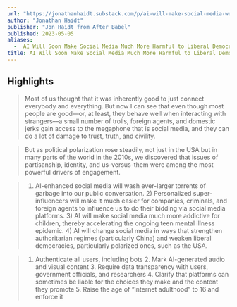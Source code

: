 ```yaml
---
url: "https://jonathanhaidt.substack.com/p/ai-will-make-social-media-worse"
author: "Jonathan Haidt"
publisher: "Jon Haidt from After Babel"
published: 2023-05-05
aliases:
  -  AI Will Soon Make Social Media Much More Harmful to Liberal Democracy, and to Children
title: AI Will Soon Make Social Media Much More Harmful to Liberal Democracy, and to Children
---
```


## Highlights
> Most of us thought that it was inherently good to just connect everybody and everything. But now I can see that even though most people are good––or, at least, they behave well when interacting with strangers––a small number of trolls, foreign agents, and domestic jerks gain access to the megaphone that is social media, and they can do a lot of damage to trust, truth, and civility.

> But as political polarization rose steadily, not just in the USA but in many parts of the world in the 2010s, we discovered that issues of partisanship, identity, and us-versus-them were among the most powerful drivers of engagement.

> 1) AI-enhanced social media will wash ever-larger torrents of garbage into our public conversation. 2) Personalized super-influencers will make it much easier for companies, criminals, and foreign agents to influence us to do their bidding via social media platforms. 3) AI will make social media much more addictive for children, thereby accelerating the ongoing teen mental illness epidemic. 4) AI will change social media in ways that strengthen authoritarian regimes (particularly China) and weaken liberal democracies, particularly polarized ones, such as the USA.

> 1. Authenticate all users, including bots 2. Mark AI-generated audio and visual content 3. Require data transparency with users, government officials, and researchers 4. Clarify that platforms can sometimes be liable for the choices they make and the content they promote 5. Raise the age of “internet adulthood” to 16 and enforce it

